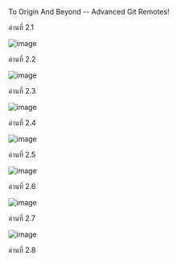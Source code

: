 
To Origin And Beyond -- Advanced Git Remotes!

ด่านที่ 2.1

![image](https://user-images.githubusercontent.com/92086229/146635869-4d9cbea7-c547-417a-906e-a8880d56421b.png)

ด่านที่ 2.2

![image](https://user-images.githubusercontent.com/92086229/146635913-1179286f-dca3-4996-93db-0a1bab463696.png)

ด่านที่ 2.3

![image](https://user-images.githubusercontent.com/92086229/146636074-4f4ff404-56e4-4dc0-acf9-573378371e4c.png)

ด่านที่ 2.4

![image](https://user-images.githubusercontent.com/92086229/146636107-a55e8cdb-3254-4d16-9f4d-4dfe82101bfc.png)

ด่านที่ 2.5

![image](https://user-images.githubusercontent.com/92086229/146636296-aaf2073f-b90a-4e0a-901b-51289a0a0bfc.png)

ด่านที่ 2.6

![image](https://user-images.githubusercontent.com/92086229/146636322-245075e9-7429-4cda-8344-f52eebc5f0cd.png)

ด่านที่ 2.7

![image](https://user-images.githubusercontent.com/92086229/146636340-0e7be2d9-b3e6-4dee-8288-7162eafa5b57.png)

ด่านที่ 2.8


